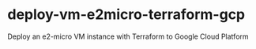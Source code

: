 # deploy-vm-e2micro-terraform-gcp
Deploy an e2-micro VM instance with Terraform to Google Cloud Platform
